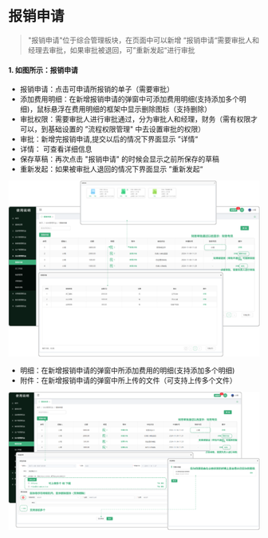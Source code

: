 # 报销申请

> "报销申请"位于综合管理板块，在页面中可以新增 “报销申请“需要审批人和经理去审批，如果审批被退回，可”重新发起“进行审批 

 #### 1. 如图所示：报销申请

* 报销申请：点击可申请所报销的单子（需要审批）
* 添加费用明细：在新增报销申请的弹窗中可添加费用明细(支持添加多个明细)，鼠标悬浮在费用明细的框架中显示删除图标（支持删除）
* 审批权限：需要审批人进行审批通过，分为审批人和经理，财务（需有权限才可以，到基础设置的 ”流程权限管理" 中去设置审批的权限）
* 审批：新增完报销申请,提交以后的情况下界面显示 ”详情“
* 详情： 可查看详细信息
* 保存草稿：再次点击 "报销申请" 的时候会显示之前所保存的草稿
* 重新发起：如果被审批人退回的情况下界面显示 ”重新发起“

![如图所示](../file/zh-bxsq2.png)

* 明细：在新增报销申请的弹窗中所添加费用的明细(支持添加多个明细)
* 附件：在新增报销申请的弹窗中所上传的文件（可支持上传多个文件）

![如图所示](../file/zh-bxsq1.png)


